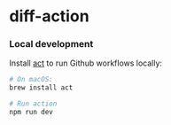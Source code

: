 # diff-action

### Local development

Install [act](https://github.com/nektos/act) to run Github workflows locally:

```bash
# On macOS:
brew install act

# Run action
npm run dev
```
